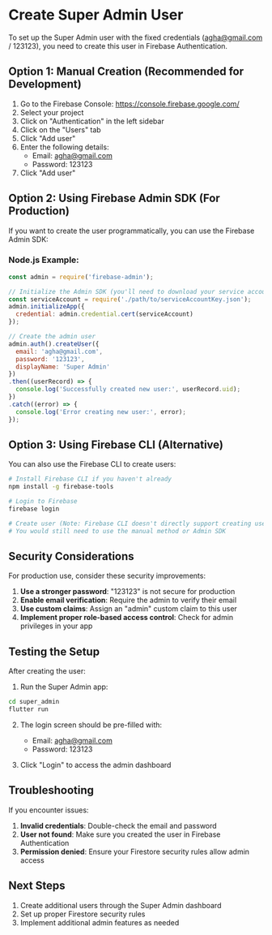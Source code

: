 # Create Super Admin User

To set up the Super Admin user with the fixed credentials (agha@gmail.com / 123123), you need to create this user in Firebase Authentication.

## Option 1: Manual Creation (Recommended for Development)

1. Go to the Firebase Console: https://console.firebase.google.com/
2. Select your project
3. Click on "Authentication" in the left sidebar
4. Click on the "Users" tab
5. Click "Add user"
6. Enter the following details:
   - Email: agha@gmail.com
   - Password: 123123
7. Click "Add user"

## Option 2: Using Firebase Admin SDK (For Production)

If you want to create the user programmatically, you can use the Firebase Admin SDK:

### Node.js Example:
```javascript
const admin = require('firebase-admin');

// Initialize the Admin SDK (you'll need to download your service account key)
const serviceAccount = require('./path/to/serviceAccountKey.json');
admin.initializeApp({
  credential: admin.credential.cert(serviceAccount)
});

// Create the admin user
admin.auth().createUser({
  email: 'agha@gmail.com',
  password: '123123',
  displayName: 'Super Admin'
})
.then((userRecord) => {
  console.log('Successfully created new user:', userRecord.uid);
})
.catch((error) => {
  console.log('Error creating new user:', error);
});
```

## Option 3: Using Firebase CLI (Alternative)

You can also use the Firebase CLI to create users:

```bash
# Install Firebase CLI if you haven't already
npm install -g firebase-tools

# Login to Firebase
firebase login

# Create user (Note: Firebase CLI doesn't directly support creating users with passwords)
# You would still need to use the manual method or Admin SDK
```

## Security Considerations

For production use, consider these security improvements:

1. **Use a stronger password**: "123123" is not secure for production
2. **Enable email verification**: Require the admin to verify their email
3. **Use custom claims**: Assign an "admin" custom claim to this user
4. **Implement proper role-based access control**: Check for admin privileges in your app

## Testing the Setup

After creating the user:

1. Run the Super Admin app:
```bash
cd super_admin
flutter run
```

2. The login screen should be pre-filled with:
   - Email: agha@gmail.com
   - Password: 123123

3. Click "Login" to access the admin dashboard

## Troubleshooting

If you encounter issues:

1. **Invalid credentials**: Double-check the email and password
2. **User not found**: Make sure you created the user in Firebase Authentication
3. **Permission denied**: Ensure your Firestore security rules allow admin access

## Next Steps

1. Create additional users through the Super Admin dashboard
2. Set up proper Firestore security rules
3. Implement additional admin features as needed